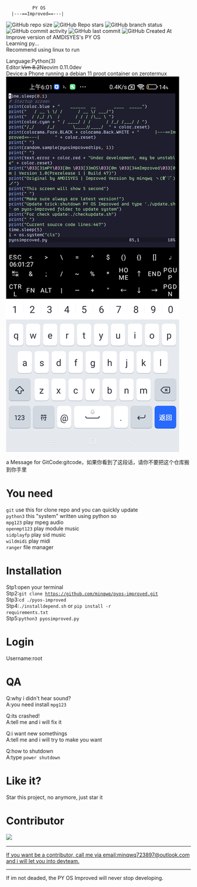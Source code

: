               PY OS             
      |---==Improved==---|      
![GitHub repo size](https://img.shields.io/github/repo-size/minqwq/pyos-improved)
![GitHub Repo stars](https://img.shields.io/github/stars/minqwq/pyos-improved?style=flat)
![GitHub branch status](https://img.shields.io/github/checks-status/minqwq/pyos-improved/main)
![GitHub commit activity](https://img.shields.io/github/commit-activity/t/minqwq/pyos-improved)
![GitHub last commit](https://img.shields.io/github/last-commit/minqwq/pyos-improved)
![GitHub Created At](https://img.shields.io/github/created-at/minqwq/pyos-improved)  
Improve version of AMDISYES's PY OS  
Learning py...  
Recommend using linux to run  

Language:Python(3)  
Editor:<s>Vim 8.2</s>Neovim 0.11.0dev  
Device:a Phone running a debian 11 proot container on zerotermux  
![Screenshot](/.images4readme/Screenshot_2024-07-09-06-01-27-802_com.termux.jpg)
  
a Message for GitCode:gitcode，如果你看到了这段话，请你不要把这个仓库搬到你手里
# You need
<code>git</code> use this for clone repo and you can quickly update  
<code>python3</code> this "system" written using python so  
<code>mpg123</code> play mpeg audio  
<code>openmpt123</code> play module music  
<code>sidplayfp</code> play sid music  
<code>wildmidi</code> play midi  
<code>ranger</code> file manager
# Installation
Stp1:open your terminal  
Stp2:<code>git clone https://github.com/minqwq/pyos-improved.git</code>  
Stp3:<code>cd ./pyos-improved</code>  
Stp4:<code>./installdepend.sh</code> or <code>pip install -r requirements.txt</code>  
Stp5:<code>python3 pyosimproved.py</code>  
# Login
Username:root
# QA
Q:why i didn't hear sound?  
A:you need install <code>mpg123</code>  

Q:its crashed!  
A:tell me and i will fix it  

Q:i want new somethings  
A:tell me and i will try to make you want  
  
Q:how to shutdown  
A:type <code>power shutdown</code>
# Like it?
Star this project, no anymore, just star it
# Contributor
<a href="https://github.com/minqwq/pyos-improved/graphs/contributors">
  <img src="https://contrib.rocks/image?repo=minqwq/pyos-improved" />  
<hr />
<p>If you want be a contributor, call me via email:minqwq723897@outlook.com and i will let you into devteam.</p>
</a>
<hr />
  
If im not deaded, the PY OS Improved will never stop developing.
